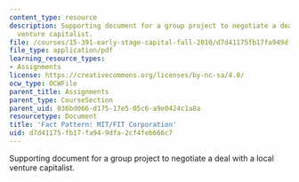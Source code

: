 ```yaml
---
content_type: resource
description: Supporting document for a group project to negotiate a deal with a local
  venture capitalist.
file: /courses/15-391-early-stage-capital-fall-2010/d7d41175fb17fa949dfa2cf4feb666c7_MIT15_391F10_assn2_facts.pdf
file_type: application/pdf
learning_resource_types:
- Assignments
license: https://creativecommons.org/licenses/by-nc-sa/4.0/
ocw_type: OCWFile
parent_title: Assignments
parent_type: CourseSection
parent_uid: 036bd066-d175-17e5-05c6-a9e0424c1a8a
resourcetype: Document
title: 'Fact Pattern: MIT/FIT Corporation'
uid: d7d41175-fb17-fa94-9dfa-2cf4feb666c7
---
```

Supporting document for a group project to negotiate a deal with a local venture capitalist.